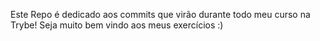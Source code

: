 Este Repo é dedicado aos commits que virão durante todo meu curso na Trybe!
Seja muito bem vindo aos meus exercícios :)
